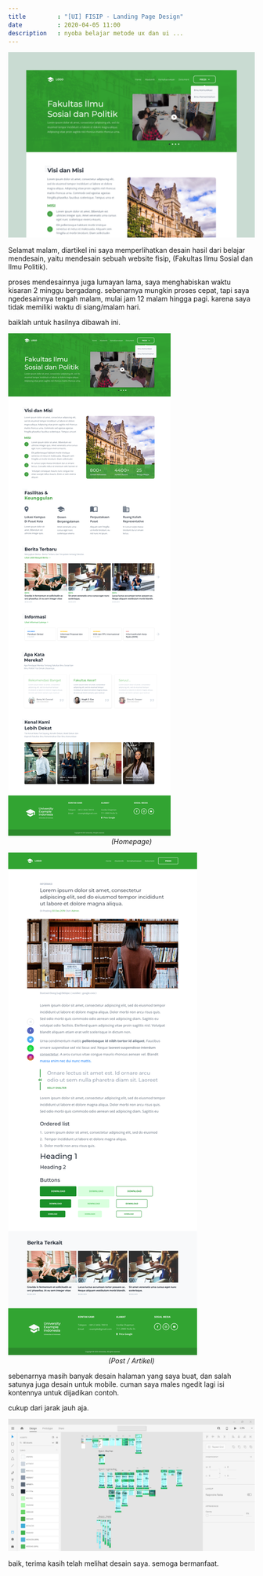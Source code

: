 ```yaml
---
title         : "[UI] FISIP - Landing Page Design"
date          : 2020-04-05 11:00
description   : nyoba belajar metode ux dan ui ...
---
```


![UI Fisip](/assets/post/UI-Fisip-Landing-Page-Design.png)

Selamat malam, diartikel ini saya memperlihatkan desain hasil dari belajar mendesain, yaitu mendesain sebuah website fisip, (Fakultas Ilmu Sosial dan Ilmu Politik).

proses mendesainnya juga lumayan lama, saya menghabiskan waktu kisaran 2 minggu bergadang.
sebenarnya mungkin proses cepat, tapi saya ngedesainnya tengah malam, mulai jam 12 malam hingga pagi. karena saya tidak memiliki waktu di siang/malam hari.

baiklah untuk hasilnya dibawah ini.

<a href="/assets/post/UI-FISIP-1.png"><img src="/assets/post/UI-FISIP-1.png" alt="UI Fisip"></a>
<i style="display:block;text-align:center;margin:0 auto;">(Homepage)</i>

<a href="/assets/post/UI-FISIP-2.png"><img src="/assets/post/UI-FISIP-2.png" alt="UI Fisip"></a>
<i style="display:block;text-align:center;margin:0 auto;">(Post / Artikel)</i>

sebenarnya masih banyak desain halaman yang saya buat, dan salah satunya juga desain untuk mobile. cuman saya males ngedit lagi isi kontennya untuk dijadikan contoh.

cukup dari jarak jauh aja.

<a href="/assets/post/UI-FISIP-3.png"><img src="/assets/post/UI-FISIP-3.png" alt="UI Fisip"></a>

baik, terima kasih telah melihat desain saya.
semoga bermanfaat.
